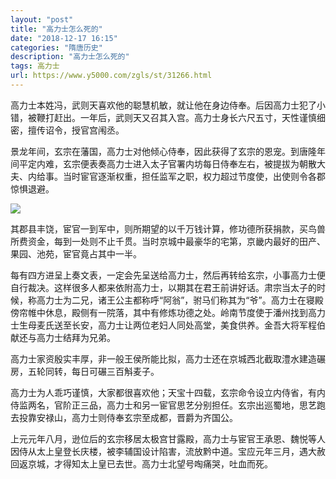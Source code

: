 ```yaml
---
layout: "post"
title: "高力士怎么死的"
date: "2018-12-17 16:15"
categories: "隋唐历史"
description: "高力士怎么死的"
tags: 高力士
url: https://www.y5000.com/zgls/st/31266.html
---
```






高力士本姓冯，武则天喜欢他的聪慧机敏，就让他在身边侍奉。后因高力士犯了小错，被鞭打赶出。一年后，武则天又召其入宫。高力士身长六尺五寸，天性谨慎细密，擅传诏令，授官宫闱丞。

景龙年间，玄宗在藩国，高力士对他倾心侍奉，因此获得了玄宗的恩宠。到唐隆年间平定内难，玄宗便表奏高力士进入太子官署内坊每日侍奉左右，被提拔为朝散大夫、内给事。当时宦官逐渐权重，担任监军之职，权力超过节度使，出使则令各郡惊惧退避。

![](https://img.y5000.com/uploads/allimg/180704/8-1PF414443H47.jpg)

其郡县丰饶，宦官一到军中，则所期望的以千万钱计算，修功德所获捐款，买鸟兽所费资金，每到一处则不止千贯。当时京城中最豪华的宅第，京畿内最好的田产、果园、池苑，宦官竟占其中一半。

每有四方进呈上奏文表，一定会先呈送给高力士，然后再转给玄宗，小事高力士便自行裁决。这样很多人都来依附高力士，以期其在君王前讲好话。肃宗当太子的时候，称高力士为二兄，诸王公主都称呼“阿翁”，驸马们称其为“爷”。高力士在寝殿傍帘帷中休息，殿侧有一院落，其中有修炼功德之处。岭南节度使于潘州找到高力士生母麦氏送至长安，高力士让两位老妇人同处高堂，美食供养。金吾大将军程伯献还与高力士结拜为兄弟。

高力士家资殷实丰厚，非一般王侯所能比拟，高力士还在京城西北截取澧水建造碾房，五轮同转，每日可碾三百斛麦子。

高力士为人乖巧谨慎，大家都很喜欢他；天宝十四载，玄宗命令设立内侍省，有内侍监两名，官阶正三品，高力士和另一宦官思艺分别担任。玄宗出巡蜀地，思艺跑去投靠安禄山，高力士则侍奉玄宗至成都，晋爵为齐国公。

上元元年八月，逊位后的玄宗移居太极宫甘露殿，高力士与宦官王承恩、魏悦等人因侍从太上皇登长庆楼，被李辅国设计陷害，流放黔中道。宝应元年三月，遇大赦回返京城，才得知太上皇已去世。高力士北望号啕痛哭，吐血而死。
